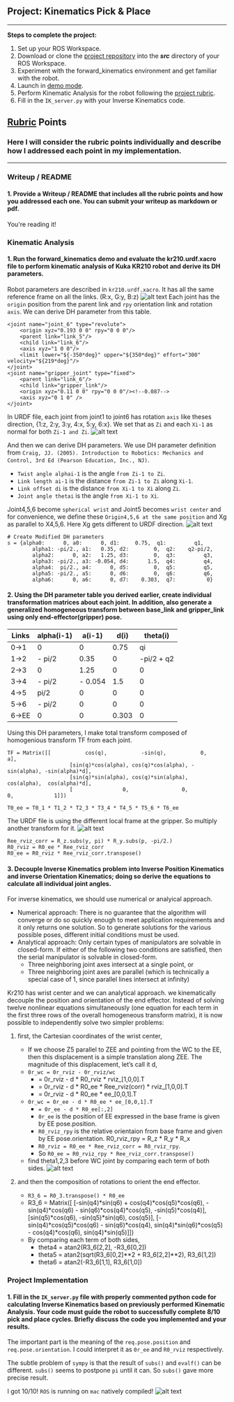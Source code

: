 ## Project: Kinematics Pick & Place
---


**Steps to complete the project:**  


1. Set up your ROS Workspace.
2. Download or clone the [project repository](https://github.com/udacity/RoboND-Kinematics-Project) into the ***src*** directory of your ROS Workspace.  
3. Experiment with the forward_kinematics environment and get familiar with the robot.
4. Launch in [demo mode](https://classroom.udacity.com/nanodegrees/nd209/parts/7b2fd2d7-e181-401e-977a-6158c77bf816/modules/8855de3f-2897-46c3-a805-628b5ecf045b/lessons/91d017b1-4493-4522-ad52-04a74a01094c/concepts/ae64bb91-e8c4-44c9-adbe-798e8f688193).
5. Perform Kinematic Analysis for the robot following the [project rubric](https://review.udacity.com/#!/rubrics/972/view).
6. Fill in the `IK_server.py` with your Inverse Kinematics code. 


[//]: # (Image References)

[image1]: ./misc_images/urdf&#32;frame.png
[image2]: ./misc_images/urdf.png
[image3]: ./misc_images/degree&#32;offset.png
[image4]: ./misc_images/griffer&#32;frame.png
[image6]: ./misc_images/dh&#32;parameter.png
[image7]: ./misc_images/calculate_theta.jpeg
[image8]: ./misc_images/result.png

## [Rubric](https://review.udacity.com/#!/rubrics/972/view) Points
### Here I will consider the rubric points individually and describe how I addressed each point in my implementation.  

---
### Writeup / README

#### 1. Provide a Writeup / README that includes all the rubric points and how you addressed each one.  You can submit your writeup as markdown or pdf.  

You're reading it!

### Kinematic Analysis
#### 1. Run the forward_kinematics demo and evaluate the kr210.urdf.xacro file to perform kinematic analysis of Kuka KR210 robot and derive its DH parameters.

Robot parameters are described in `kr210.urdf.xacro`. It has all the same reference frame on all the links. (R:x, G:y, B:z)
![alt text][image1]
Each joint has the `origin` position from the parent link and `rpy` orientation link and rotation `axis`. We can derive DH parameter from this table.
```
<joint name="joint_6" type="revolute">
    <origin xyz="0.193 0 0" rpy="0 0 0"/>
    <parent link="link_5"/>
    <child link="link_6"/>
    <axis xyz="1 0 0"/>
    <limit lower="${-350*deg}" upper="${350*deg}" effort="300" velocity="${219*deg}"/>
</joint>
<joint name="gripper_joint" type="fixed">
    <parent link="link_6"/>
    <child link="gripper_link"/>
    <origin xyz="0.11 0 0" rpy="0 0 0"/><!--0.087-->
    <axis xyz="0 1 0" />
</joint>
```
In URDF file, each joint from joint1 to joint6 has rotation `axis` like theses direction, {1:z, 2:y, 3:y, 4:x, 5:y, 6:x}. We set that as `Zi` and each `Xi-1` as normal for both `Zi-1 and Zi`. 
![alt text][image2]

And then we can derive DH parameters. We use DH parameter definition from `Craig, JJ. (2005). Introduction to Robotics: Mechanics and Control, 3rd Ed (Pearson Education, Inc., NJ)`.
* `Twist angle alphai-1` is the angle `from Zi-1 to Zi`. 
* `Link length ai-1` is the distance `from Zi-1 to Zi` along `Xi-1`.
* `Link offset di` is the distance `from Xi-1 to Xi` along `Zi`.
* `Joint angle thetai` is the angle `from Xi-1 to Xi`.

Joint4,5,6 become `spherical wrist` and Joint5 becomes `wrist center` and for convenience, we define these `Origin4,5,6 at the same position` and Xg as parallel to X4,5,6. Here Xg gets different to URDF direction. 
![alt text][image6]
```
# Create Modified DH parameters
s = {alpha0:      0, a0:      0, d1:     0.75,  q1:         q1,
        alpha1: -pi/2., a1:   0.35, d2:        0,  q2:    q2-pi/2,
        alpha2:      0, a2:   1.25, d3:        0,  q3:         q3,
        alpha3: -pi/2., a3: -0.054, d4:      1.5,  q4:         q4,
        alpha4:  pi/2., a4:      0, d5:        0,  q5:         q5,
        alpha5: -pi/2., a5:      0, d6:        0,  q6:         q6,
        alpha6:      0, a6:      0, d7:    0.303,  q7:          0}
```
#### 2. Using the DH parameter table you derived earlier, create individual transformation matrices about each joint. In addition, also generate a generalized homogeneous transform between base_link and gripper_link using only end-effector(gripper) pose.

Links | alpha(i-1) | a(i-1) | d(i) | theta(i)
--- | --- | --- | --- | ---
0->1 | 0 | 0 | 0.75 | qi
1->2 | - pi/2 | 0.35 | 0 | -pi/2 + q2
2->3 | 0 | 1.25 | 0 | 0
3->4 | - pi/2 | - 0.054 | 1.5 | 0
4->5 | pi/2 | 0 | 0 | 0
5->6 | - pi/2 | 0 | 0 | 0
6->EE | 0 | 0 | 0.303 | 0

Using this DH parameters, I make total transform composed of homogenious transform TF from each joint.
```
TF = Matrix([[           cos(q),           -sin(q),           0,             a],
                    [sin(q)*cos(alpha), cos(q)*cos(alpha), -sin(alpha), -sin(alpha)*d],
                    [sin(q)*sin(alpha), cos(q)*sin(alpha),  cos(alpha),  cos(alpha)*d],
                    [                0,                 0,           0,             1]])
```
```
T0_ee = T0_1 * T1_2 * T2_3 * T3_4 * T4_5 * T5_6 * T6_ee
```
The URDF file is using the different local frame at the gripper. So multiply another transform for it.
![alt text][image4]
```
Ree_rviz_corr = R_z.subs(y, pi) * R_y.subs(p, -pi/2.)
R0_rviz = R0_ee * Ree_rviz_corr
R0_ee = R0_rviz * Ree_rviz_corr.transpose()
```

#### 3. Decouple Inverse Kinematics problem into Inverse Position Kinematics and inverse Orientation Kinematics; doing so derive the equations to calculate all individual joint angles.
For inverse kinematics, we should use numerical or analyical approach.
* Numerical approach: There is no guarantee that the algorithm will converge or do so quickly enough to meet application requirements and it only returns one solution. So to generate solutions for the various possible poses, different initial conditions must be used.
* Analytical approach: Only certain types of manipulators are solvable in closed-form. If either of the following two conditions are satisfied, then the serial manipulator is solvable in closed-form.
    * Three neighboring joint axes intersect at a single point, or
    * Three neighboring joint axes are parallel (which is technically a special case of 1, since parallel lines intersect at infinity)

Kr210 has wrist center and we can analytical approach. we kinematically decouple the position and orientation of the end effector. Instead of solving twelve nonlinear equations simultaneously (one equation for each term in the first three rows of the overall homogeneous transform matrix), it is now possible to independently solve two simpler problems: 
1. first, the Cartesian coordinates of the wrist center, 
    * If we choose Z5 parallel to ZEE and pointing from the WC to the EE, then this displacement is a simple translation along ZEE. The magnitude of this displacement, let’s call it d,
    * `0r_wc = 0r_rviz - 0r_rviz/wc`
        * = 0r_rviz - d * R0_rviz * rviz_[1,0,0].T
        * = 0r_rviz - d * R0_ee * Ree_rviz(corr) * rviz_[1,0,0].T
        * = 0r_rviz - d * R0_ee * ee_[0,0,1].T
    * `0r_wc = 0r_ee - d * R0_ee * ee_[0,0,1].T`
        * `= 0r_ee - d * R0_ee[:,2]`
        * `0r_ee` is the position of EE expressed in the base frame is given by EE pose.position.
        * `R0_rviz_rpy` is the relative orientaion from base frame and given by EE pose.orientation. R0_rviz_rpy = R_z * R_y * R_x
        * `R0_rviz = R0_ee * Ree_rviz_corr = R0_rviz_rpy`. 
        * So `R0_ee = R0_rviz_rpy * Ree_rviz_corr.transpose()`
    * find theta1,2,3 before WC joint by comparing each term of both sides.
    ![alt text][image7]

2. and then the composition of rotations to orient the end effector. 
    * `R3_6 = R0_3.transpose() * R0_ee`
    * R3_6 = Matrix([
        [-sin(q4)*sin(q6) + cos(q4)*cos(q5)*cos(q6), -sin(q4)*cos(q6) - sin(q6)*cos(q4)*cos(q5), -sin(q5)*cos(q4)], 
        [sin(q5)*cos(q6), -sin(q5)*sin(q6), cos(q5)], 
        [-sin(q4)*cos(q5)*cos(q6) - sin(q6)*cos(q4), sin(q4)*sin(q6)*cos(q5) - cos(q4)*cos(q6), sin(q4)*sin(q5)]])
    * By comparing each term of both sides,
        * theta4 = atan2(R3_6[2,2], -R3_6[0,2])
        * theta5 = atan2(sqrt(R3_6[0,2]**2 + R3_6[2,2]**2), R3_6[1,2])
        * theta6 = atan2(-R3_6[1,1], R3_6[1,0])


### Project Implementation

#### 1. Fill in the `IK_server.py` file with properly commented python code for calculating Inverse Kinematics based on previously performed Kinematic Analysis. Your code must guide the robot to successfully complete 8/10 pick and place cycles. Briefly discuss the code you implemented and your results. 

The important part is the meaning of the `req.pose.position` and `req.pose.orientation`. I could interpret it as `0r_ee` and `R0_rviz` respectively.

The subtle problem of `sympy` is that the result of `subs()` and `evalf()` can be different. `subs()` seems to postpone `pi` until it can. So `subs()` gave more precise result.

I got 10/10! `ROS` is running on `mac` natively compiled!
![alt text][image8]